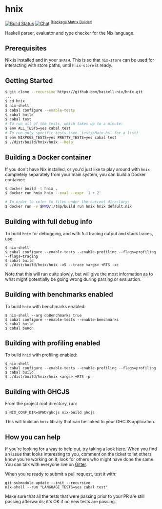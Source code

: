 # hnix

[![Build Status](https://api.travis-ci.org/haskell-nix/hnix.svg)](https://travis-ci.org/haskell-nix/hnix)
[![Chat](https://badges.gitter.im/Join%20Chat.svg)](https://gitter.im/haskell-nix/Lobby)
<sup>([Hackage Matrix Builder](https://matrix.hackage.haskell.org/package/hnix))</sup>

Haskell parser, evaluator and type checker for the Nix language.

## Prerequisites

Nix is installed and in your `$PATH`. This is so that `nix-store` can be used
for interacting with store paths, until `hnix-store` is ready.

## Getting Started

```bash
$ git clone --recursive https://github.com/haskell-nix/hnix.git
...
$ cd hnix
$ nix-shell
$ cabal configure --enable-tests
$ cabal build
$ cabal test
# To run all of the tests, which takes up to a minute:
$ env ALL_TESTS=yes cabal test
# To run only specific tests (see `tests/Main.hs` for a list)
$ env NIXPKGS_TESTS=yes PRETTY_TESTS=yes cabal test
$ ./dist/build/hnix/hnix --help
```

## Building a Docker container

If you don't have Nix installed, or you'd just like to play around with `hnix`
completely separately from your main system, you can build a Docker container:

```bash
$ docker build -t hnix .
$ docker run hnix hnix --eval --expr '1 + 2'

# In order to refer to files under the current directory:
$ docker run -v $PWD/:/tmp/build run hnix hnix default.nix
```

## Building with full debug info

To build `hnix` for debugging, and with full tracing output and stack traces,
use:

```
$ nix-shell
$ cabal configure --enable-tests --enable-profiling --flags=profiling --flags=tracing
$ cabal build
$ ./dist/build/hnix/hnix -v5 --trace <args> +RTS -xc
```

Note that this will run quite slowly, but will give the most information as to
what might potentially be going wrong during parsing or evaluation.

## Building with benchmarks enabled

To build `hnix` with benchmarks enabled:

```
$ nix-shell --arg doBenchmarks true
$ cabal configure --enable-tests --enable-benchmarks
$ cabal build
$ cabal bench
```

## Building with profiling enabled

To build `hnix` with profiling enabled:

```
$ nix-shell
$ cabal configure --enable-tests --enable-profiling --flags=profiling
$ cabal build
$ ./dist/build/hnix/hnix <args> +RTS -p
```

## Building with GHCJS

From the project root directory, run:

```
$ NIX_CONF_DIR=$PWD/ghcjs nix-build ghcjs
```

This will build an `hnix` library that can be linked to your GHCJS
application.

## How you can help

If you're looking for a way to help out, try taking a look
[here](https://github.com/haskell-nix/hnix/issues?q=is%3Aissue+is%3Aopen+label%3A%22help+wanted%22+no%3Aassignee).
When you find an issue that looks interesting to you, comment on the ticket to
let others know you're working on it; look for others who might have done the
same. You can talk with everyone live on
[Gitter](https://gitter.im/haskell-nix/Lobby).

When you're ready to submit a pull request, test it with:
```
git submodule update --init --recursive
nix-shell --run "LANGUAGE_TESTS=yes cabal test"
```

Make sure that all the tests that were passing prior to your PR are still
passing afterwards; it's OK if no new tests are passing.

